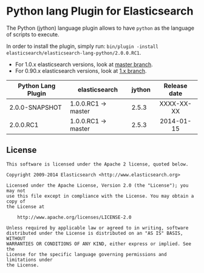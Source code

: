 Python lang Plugin for Elasticsearch
==================================

The Python (jython) language plugin allows to have `python` as the language of scripts to execute.

In order to install the plugin, simply run: `bin/plugin -install elasticsearch/elasticsearch-lang-python/2.0.0.RC1`.

* For 1.0.x elasticsearch versions, look at [master branch](https://github.com/elasticsearch/elasticsearch-lang-python/tree/master).
* For 0.90.x elasticsearch versions, look at [1.x branch](https://github.com/elasticsearch/elasticsearch-lang-python/tree/1.x).

|     Python Lang Plugin      |    elasticsearch    |  jython  | Release date |
|-----------------------------|---------------------|----------|:------------:|
| 2.0.0-SNAPSHOT              | 1.0.0.RC1 -> master |  2.5.3   |  XXXX-XX-XX  |
| 2.0.0.RC1                   | 1.0.0.RC1 -> master |  2.5.3   |  2014-01-15  |

License
-------

    This software is licensed under the Apache 2 license, quoted below.

    Copyright 2009-2014 Elasticsearch <http://www.elasticsearch.org>

    Licensed under the Apache License, Version 2.0 (the "License"); you may not
    use this file except in compliance with the License. You may obtain a copy of
    the License at

        http://www.apache.org/licenses/LICENSE-2.0

    Unless required by applicable law or agreed to in writing, software
    distributed under the License is distributed on an "AS IS" BASIS, WITHOUT
    WARRANTIES OR CONDITIONS OF ANY KIND, either express or implied. See the
    License for the specific language governing permissions and limitations under
    the License.
